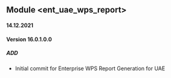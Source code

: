 ## Module <ent_uae_wps_report>

#### 14.12.2021
#### Version 16.0.1.0.0
##### ADD
- Initial commit for Enterprise WPS Report Generation for UAE
